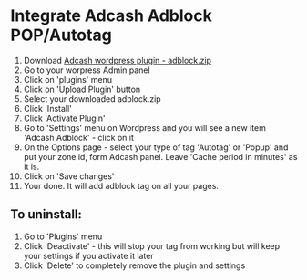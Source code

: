 # Integrate Adcash Adblock POP/Autotag

1. Download [Adcash wordpress plugin - adblock.zip](https://github.com/adcash/customer-scripts/raw/master/wordpress/adblock.zip)
2. Go to your worpress Admin panel
3. Click on 'plugins' menu
4. Click on 'Upload Plugin'  button
5. Select your downloaded adblock.zip
6. Click 'Install'
7. Click 'Activate Plugin'
8. Go to 'Settings' menu on Wordpress and you will see a new item 'Adcash Adblock' - click on it
9. On the Options page - select your type of tag 'Autotag' or 'Popup' and put your zone id, form Adcash panel. Leave 'Cache period in minutes' as it is.
10. Click on 'Save changes'
11. Your done. It will add adblock tag on all your pages.

## To uninstall:
1. Go to 'Plugins' menu
2. Click 'Deactivate' - this will stop your tag from working but will keep your settings if you activate it later
3. Click 'Delete' to completely remove the plugin and settings
